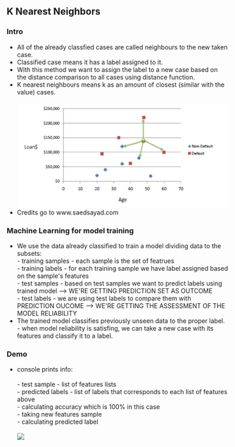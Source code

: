<h2>K Nearest Neighbors</h2>

<h3>Intro</h3>
<ul>
  <li>All of the already classfied cases are called neighbours to the new taken case.</li>
  <li>Classified case means it has a label assigned to it.</li>
  <li>With this method we want to assign the label to a new case based on the distance comparison to all cases using distance function.</li>
  <li>K nearest neighbours means k as an amount of closest (similar with the value) cases.</li>
  <br>
  <img src="images/chart.JPG">
  <br>
  <li>Credits go to www.saedsayad.com</li>
</ul>

<h3>Machine Learning for model training</h3>
<ul>
  <li>We use the data already classified to train a model dividing data to the subsets:
    <br>
    - training samples - each sample is the set of featrues <br>
    - training labels - for each training sample we have label assigned based on the sample's features <br>
    - test samples - based on test samples we want to predict labels using trained model --> WE'RE GETTING PREDICTION SET AS OUTCOME <br>
    - test labels - we are using test labels to compare them with PREDICTION OUCOME --> WE'RE GETTING THE ASSESSMENT OF THE MODEL RELIABILITY <br>
  </li>
  <li>The trained model classifies previously unseen data to the proper label.
    <br>
    - when model reliability is satisfing, we can take a new case with its features and classify it to a label.
  </li>
</ul>

<h3>Demo</h3>
<ul>
  <li>console prints info:</li>
    <br>
    - test sample - list of features lists <br>
    - predicted labels - list of labels that corresponds to each list of features above <br>
    - calculating accuracy which is 100% in this case <br>
    - taking new features sample <br>
    - calculating predicted label <br>
  <br>
  <img src="image/cmd.JPG">
</ul>



